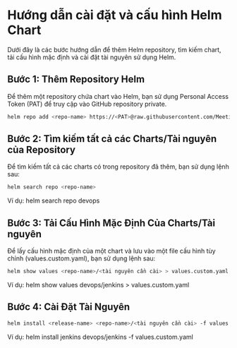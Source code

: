 # Hướng dẫn cài đặt và cấu hình Helm Chart

Dưới đây là các bước hướng dẫn để thêm Helm repository, tìm kiếm chart, tải cấu hình mặc định và cài đặt tài nguyên sử dụng Helm.

## Bước 1: Thêm Repository Helm
Để thêm một repository chứa chart vào Helm, bạn sử dụng Personal Access Token (PAT) để truy cập vào GitHub repository private.

```bash
helm repo add <repo-name> https://<PAT>@raw.githubusercontent.com/MeetingTeam/k8s-repo/main
```

## Bước 2: Tìm kiếm tất cả các Charts/Tài nguyên của Repository

Để tìm kiếm tất cả các charts có trong repository đã thêm, bạn sử dụng lệnh sau:

```bash
helm search repo <repo-name>
```

Ví dụ: helm search repo devops

## Bước 3: Tải Cấu Hình Mặc Định Của Charts/Tài nguyên
Để lấy cấu hình mặc định của một chart và lưu vào một file cấu hình tùy chỉnh (values.custom.yaml), bạn sử dụng lệnh sau:

```bash
helm show values <repo-name>/<tài nguyên cần cài> > values.custom.yaml
```

Ví dụ: helm show values devops/jenkins > values.custom.yaml

## Bước 4: Cài Đặt Tài Nguyên
```bash
helm install <release-name> <repo-name>/<tài nguyên cần cài> -f values.custom.yaml
```
Ví dụ: helm install jenkins devops/jenkins -f values.custom.yaml


